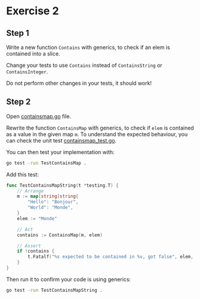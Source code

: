 # Exercise 2

## Step 1

Write a new function `Contains` with generics, to check if an elem is contained into a slice.

Change your tests to use `Contains` instead of `ContainsString` or `ContainsInteger`.

Do not perform other changes in your tests, it should work!

## Step 2

Open [containsmap.go](./containsmap.go) file.

Rewrite the function `ContainsMap` with generics, to check if `elem` is contained as a value in the given map `m`.
To understand the expected behaviour, you can check the unit test [containsmap_test.go](./containsmap_test.go).

You can then test your implementation with:
```bash
go test -run TestContainsMap .
```

Add this test:

```go
func TestContainsMapString(t *testing.T) {
	// Arrange
	m := map[string]string{
		"Hello": "Bonjour",
		"World": "Monde",
	}
	elem := "Monde"

	// Act
	contains := ContainsMap(m, elem)

	// Assert
	if !contains {
		t.Fatalf("%s expected to be contained in %v, got false", elem, m)
	}
}
```

Then run it to confirm your code is using generics:
```bash
go test -run TestContainsMapString .
```